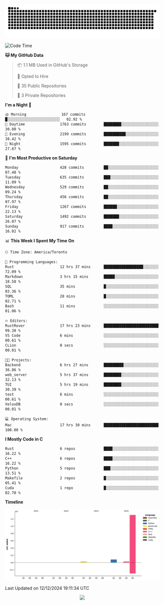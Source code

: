 <picture>
  <source media="(prefers-color-scheme: dark)" srcset="https://raw.githubusercontent.com/kkli08/kkli08/output/github-contribution-grid-snake-dark.svg">
  <source media="(prefers-color-scheme: light)" srcset="https://raw.githubusercontent.com/kkli08/kkli08/output/github-contribution-grid-snake.svg">
  <img alt="github contribution grid snake animation" src="https://raw.githubusercontent.com/kkli08/kkli08/output/github-contribution-grid-snake.svg">
</picture>


<!--START_SECTION:waka-->
![Code Time](http://img.shields.io/badge/Code%20Time-119%20hrs%2019%20mins-blue)

**🐱 My GitHub Data** 

> 📦 1.1 MB Used in GitHub's Storage 
 > 
> 💼 Opted to Hire
 > 
> 📜 35 Public Repositories 
 > 
> 🔑 3 Private Repositories 
 > 
**I'm a Night 🦉** 

```text
🌞 Morning                167 commits         █░░░░░░░░░░░░░░░░░░░░░░░░   02.92 % 
🌆 Daytime                1763 commits        ████████░░░░░░░░░░░░░░░░░   30.80 % 
🌃 Evening                2199 commits        ██████████░░░░░░░░░░░░░░░   38.42 % 
🌙 Night                  1595 commits        ███████░░░░░░░░░░░░░░░░░░   27.87 % 
```
📅 **I'm Most Productive on Saturday** 

```text
Monday                   428 commits         ██░░░░░░░░░░░░░░░░░░░░░░░   07.48 % 
Tuesday                  635 commits         ███░░░░░░░░░░░░░░░░░░░░░░   11.09 % 
Wednesday                529 commits         ██░░░░░░░░░░░░░░░░░░░░░░░   09.24 % 
Thursday                 456 commits         ██░░░░░░░░░░░░░░░░░░░░░░░   07.97 % 
Friday                   1267 commits        ██████░░░░░░░░░░░░░░░░░░░   22.13 % 
Saturday                 1492 commits        ███████░░░░░░░░░░░░░░░░░░   26.07 % 
Sunday                   917 commits         ████░░░░░░░░░░░░░░░░░░░░░   16.02 % 
```


📊 **This Week I Spent My Time On** 

```text
🕑︎ Time Zone: America/Toronto

💬 Programming Languages: 
Rust                     12 hrs 37 mins      ██████████████████░░░░░░░   72.09 % 
Markdown                 3 hrs 15 mins       █████░░░░░░░░░░░░░░░░░░░░   18.58 % 
SQL                      35 mins             █░░░░░░░░░░░░░░░░░░░░░░░░   03.36 % 
TOML                     28 mins             █░░░░░░░░░░░░░░░░░░░░░░░░   02.71 % 
Bash                     11 mins             ░░░░░░░░░░░░░░░░░░░░░░░░░   01.06 % 

🔥 Editors: 
RustRover                17 hrs 23 mins      █████████████████████████   99.38 % 
VS Code                  6 mins              ░░░░░░░░░░░░░░░░░░░░░░░░░   00.61 % 
CLion                    0 secs              ░░░░░░░░░░░░░░░░░░░░░░░░░   00.01 % 

🐱‍💻 Projects: 
Backend                  6 hrs 27 mins       █████████░░░░░░░░░░░░░░░░   36.86 % 
web_server               5 hrs 37 mins       ████████░░░░░░░░░░░░░░░░░   32.13 % 
TUI                      5 hrs 19 mins       ████████░░░░░░░░░░░░░░░░░   30.39 % 
test                     6 mins              ░░░░░░░░░░░░░░░░░░░░░░░░░   00.61 % 
VeloxDB                  0 secs              ░░░░░░░░░░░░░░░░░░░░░░░░░   00.01 % 

💻 Operating System: 
Mac                      17 hrs 30 mins      █████████████████████████   100.00 % 
```

**I Mostly Code in C** 

```text
Rust                     6 repos             ████░░░░░░░░░░░░░░░░░░░░░   16.22 % 
C++                      6 repos             ████░░░░░░░░░░░░░░░░░░░░░   16.22 % 
Python                   5 repos             ███░░░░░░░░░░░░░░░░░░░░░░   13.51 % 
Makefile                 2 repos             █░░░░░░░░░░░░░░░░░░░░░░░░   05.41 % 
Cuda                     1 repo              █░░░░░░░░░░░░░░░░░░░░░░░░   02.70 % 
```



**Timeline**

![Lines of Code chart](https://raw.githubusercontent.com/kkli08/kkli08/main/assets/bar_graph.png)


 Last Updated on 12/12/2024 19:11:34 UTC
<!--END_SECTION:waka-->


<div align="center">
    <img  src="https://github-readme-streak-stats.herokuapp.com/?user=kkli08&theme=cobalt" />
</div>

<br/>
<br/>
<br/>
